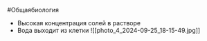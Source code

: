 #Общаябиология 
- Высокая концентрация солей в растворе
- Вода выходит из клетки
![[photo_4_2024-09-25_18-15-49.jpg]]